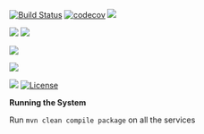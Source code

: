 
[![Build Status](https://travis-ci.org/stackroute/ibm-wave3-quizify.svg?branch=master)](https://travis-ci.org/stackroute/ibm-wave3-quizify)
[![codecov](https://codecov.io/gh/stackroute/ibm-wave3-quizify/branch/master/graph/badge.svg)](https://codecov.io/gh/stackroute/ibm-wave3-quizify)
![](https://img.shields.io/codecov/c/github/stackroute/ibm-wave3-quizify.svg?style=flat)

![](https://img.shields.io/snyk/vulnerabilities/github/stackroute/ibm-wave3-quizify.svg?style=popout)
![](https://img.shields.io/github/issues/stackroute/ibm-wave3-quizify.svg?style=popout)

![](https://img.shields.io/github/contributors/stackroute/ibm-wave3-quizify.svg?style=popout)

![](https://img.shields.io/github/last-commit/stackroute/ibm-wave3-quizify.svg?style=popout)

![](https://img.shields.io/github/repo-size/stackroute/ibm-wave3-quizify.svg?style=popout)
[![License](https://img.shields.io/badge/License-Apache%202.0-blue.svg)](https://opensource.org/licenses/Apache-2.0)

****Running the System****

Run ```mvn clean compile package``` on all the services

